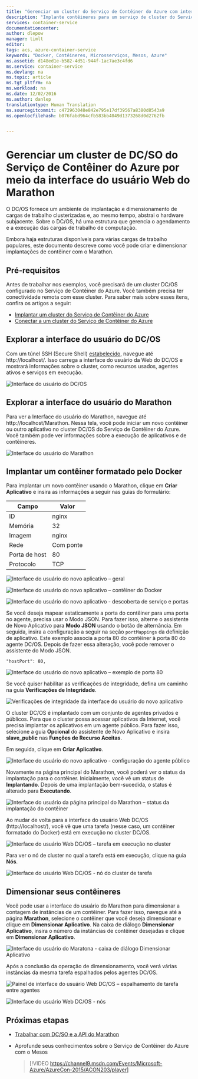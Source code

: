```yaml
---
title: "Gerenciar um cluster do Serviço de Contêiner do Azure com interface do usuário do Marathon | Microsoft Docs"
description: "Implante contêineres para um serviço de cluster do Serviço de Contêiner do Azure usando a interface do usuário da Web do Marathon."
services: container-service
documentationcenter: 
author: dlepow
manager: timlt
editor: 
tags: acs, azure-container-service
keywords: "Docker, Contêineres, Microsserviços, Mesos, Azure"
ms.assetid: d148ed1e-b582-4d51-944f-1ac7ae3c4fd6
ms.service: container-service
ms.devlang: na
ms.topic: article
ms.tgt_pltfrm: na
ms.workload: na
ms.date: 12/02/2016
ms.author: danlep
translationtype: Human Translation
ms.sourcegitcommit: c472963048e842e795e17df39567a8380d8543a9
ms.openlocfilehash: b076fabd964cfb583bb4049d1373268d0d2762fb


---
```

# <a name="manage-an-azure-container-service-dcos-cluster-through-the-marathon-web-ui"></a>Gerenciar um cluster de DC/SO do Serviço de Contêiner do Azure por meio da interface do usuário Web do Marathon
O DC/OS fornece um ambiente de implantação e dimensionamento de cargas de trabalho clusterizadas e, ao mesmo tempo, abstrai o hardware subjacente. Sobre o DC/OS, há uma estrutura que gerencia o agendamento e a execução das cargas de trabalho de computação.

Embora haja estruturas disponíveis para várias cargas de trabalho populares, este documento descreve como você pode criar e dimensionar implantações de contêiner com o Marathon. 


## <a name="prerequisites"></a>Pré-requisitos
Antes de trabalhar nos exemplos, você precisará de um cluster DC/OS configurado no Serviço de Contêiner do Azure. Você também precisa ter conectividade remota com esse cluster. Para saber mais sobre esses itens, confira os artigos a seguir:

* [Implantar um cluster do Serviço de Contêiner do Azure](container-service-deployment.md)
* [Conectar a um cluster do Serviço de Contêiner do Azure](container-service-connect.md)

## <a name="explore-the-dcos-ui"></a>Explorar a interface do usuário do DC/OS
Com um túnel SSH (Secure Shell) [estabelecido](container-service-connect.md), navegue até http://localhost/. Isso carrega a interface do usuário da Web do DC/OS e mostrará informações sobre o cluster, como recursos usados, agentes ativos e serviços em execução.

![Interface do usuário do DC/OS](./media/dcos/dcos2.png)

## <a name="explore-the-marathon-ui"></a>Explorar a interface do usuário do Marathon
Para ver a Interface do usuário do Marathon, navegue até http://localhost/Marathon. Nessa tela, você pode iniciar um novo contêiner ou outro aplicativo no cluster DC/OS do Serviço de Contêiner do Azure. Você também pode ver informações sobre a execução de aplicativos e de contêineres.  

![Interface do usuário do Marathon](./media/dcos/dcos3.png)

## <a name="deploy-a-docker-formatted-container"></a>Implantar um contêiner formatado pelo Docker
Para implantar um novo contêiner usando o Marathon, clique em **Criar Aplicativo** e insira as informações a seguir nas guias do formulário:

| Campo | Valor |
| --- | --- |
| ID |nginx |
| Memória | 32 |
| Imagem |nginx |
| Rede |Com ponte |
| Porta de host |80 |
| Protocolo |TCP |

![Interface do usuário do novo aplicativo – geral](./media/dcos/dcos4.png)

![Interface do usuário do novo aplicativo – contêiner do Docker](./media/dcos/dcos5.png)

![Interface do usuário do novo aplicativo - descoberta de serviço e portas](./media/dcos/dcos6.png)

Se você deseja mapear estaticamente a porta do contêiner para uma porta no agente, precisa usar o Modo JSON. Para fazer isso, alterne o assistente de Novo Aplicativo para **Modo JSON** usando o botão de alternância. Em seguida, insira a configuração a seguir na seção `portMappings` da definição de aplicativo. Este exemplo associa a porta 80 do contêiner à porta 80 do agente DC/OS. Depois de fazer essa alteração, você pode remover o assistente do Modo JSON.

```none
"hostPort": 80,
```

![Interface do usuário do novo aplicativo – exemplo de porta 80](./media/dcos/dcos13.png)

Se você quiser habilitar as verificações de integridade, defina um caminho na guia **Verificações de Integridade**.

![Verificações de integridade da interface do usuário do novo aplicativo](./media/dcos/dcos_healthcheck.png)

O cluster DC/OS é implantado com um conjunto de agentes privados e públicos. Para que o cluster possa acessar aplicativos da Internet, você precisa implantar os aplicativos em um agente público. Para fazer isso, selecione a guia **Opcional** do assistente de Novo Aplicativo e insira **slave_public** nas **Funções de Recurso Aceitas**.

Em seguida, clique em **Criar Aplicativo**.

![Interface do usuário do novo aplicativo - configuração do agente público](./media/dcos/dcos14.png)

Novamente na página principal do Marathon, você poderá ver o status da implantação para o contêiner. Inicialmente, você vê um status de **Implantando**. Depois de uma implantação bem-sucedida, o status é alterado para **Executando**.

![Interface do usuário da página principal do Marathon – status da implantação do contêiner](./media/dcos/dcos7.png)

Ao mudar de volta para a interface do usuário Web DC/OS (http://localhost/), você vê que uma tarefa (nesse caso, um contêiner formatado do Docker) está em execução no cluster DC/OS.

![Interface do usuário Web DC/OS – tarefa em execução no cluster](./media/dcos/dcos8.png)

Para ver o nó de cluster no qual a tarefa está em execução, clique na guia **Nós**.

![Interface do usuário Web DC/OS - nó do cluster de tarefa](./media/dcos/dcos9.png)

## <a name="scale-your-containers"></a>Dimensionar seus contêineres
Você pode usar a interface do usuário do Marathon para dimensionar a contagem de instâncias de um contêiner. Para fazer isso, navegue até a página **Marathon**, selecione o contêiner que você deseja dimensionar e clique em **Dimensionar Aplicativo**. Na caixa de diálogo **Dimensionar Aplicativo**, insira o número da instâncias de contêiner desejadas e clique em **Dimensionar Aplicativo**.

![Interface do usuário do Maratona - caixa de diálogo Dimensionar Aplicativo](./media/dcos/dcos10.png)

Após a conclusão da operação de dimensionamento, você verá várias instâncias da mesma tarefa espalhados pelos agentes DC/OS.

![Painel de interface do usuário Web DC/OS – espalhamento de tarefa entre agentes](./media/dcos/dcos11.png)

![Interface do usuário Web DC/OS - nós](./media/dcos/dcos12.png)

## <a name="next-steps"></a>Próximas etapas
* [Trabalhar com DC/SO e a API do Marathon](container-service-mesos-marathon-rest.md)

* Aprofunde seus conhecimentos sobre o Serviço de Contêiner do Azure com o Mesos

    > [!VIDEO https://channel9.msdn.com/Events/Microsoft-Azure/AzureCon-2015/ACON203/player]
    > 



<!--HONumber=Dec16_HO1-->


